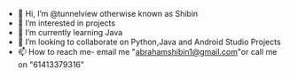 - 👋 Hi, I’m @tunnelview otherwise known as Shibin
- 👀 I’m interested in projects 
- 🌱 I’m currently learning Java
- 💞️ I’m looking to collaborate on Python,Java and Android Studio Projects
- 📫 How to reach me- email me "abrahamshibin1@gmail.com"or call me on "61413379316"

<!---
tunnelview/tunnelview is a ✨ special ✨ repository because its `README.md` (this file) appears on your GitHub profile.
You can click the Preview link to take a look at your changes.
--->
